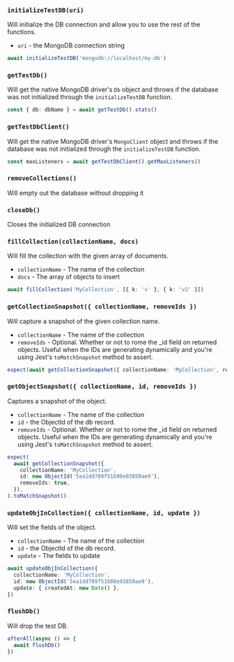 ### `initializeTestDB(uri)`

Will initialize the DB connection and allow you to use the rest of the functions.

- `uri` - the MongoDB connection string

```typescript
await initializeTestDB('mongodb://localhost/my-db')
```

### `getTestDb()`

Will get the native MongoDB driver's `Db` object and throws if the database was not initialized through the `initializeTestDB` function.

```typescript
const { db: dbName } = await getTestDb().stats()
```

### `getTestDbClient()`

Will get the native MongoDB driver's `MongoClient` object and throws if the database was not initialized through the `initializeTestDB` function.

```typescript
const maxListeners = await getTestDbClient().getMaxListeners()
```

### `removeCollections()`

Will empty out the database without dropping it

### `closeDb()`

Closes the initialized DB connection

### `fillCollection(collectionName, docs)`

Will fill the collection with the given array of documents.

- `collectionName` - The name of the collection
- `docs` - The array of objects to insert

```typescript
await fillCollection('MyCollection', [{ k: 'v' }, { k: 'v2' }])
```

### `getCollectionSnapshot({ collectionName, removeIds })`

Will capture a snapshot of the given collection name.

- `collectionName` - The name of the collection
- `removeIds` - Optional. Whether or not to rome the \_id field on returned objects. Useful when the IDs are generating dynamically and you're using Jest's `toMatchSnapshot` method to assert.

```typescript
expect(await getCollectionSnapshot({ collectionName: 'MyCollection', removeIds: true })).toMatchSnapshot()
```

### `getObjectSnapshot({ collectionName, id, removeIds })`

Captures a snapshot of the object.

- `collectionName` - The name of the collection
- `id` - the ObjectId of the db record.
- `removeIds` - Optional. Whether or not to rome the \_id field on returned objects. Useful when the IDs are generating dynamically and you're using Jest's `toMatchSnapshot` method to assert.

```typescript
expect(
  await getCollectionSnapshot({
    collectionName: 'MyCollection',
    id: new ObjectId('5ea1dd789f51b08e93850ae9'),
    removeIds: true,
  }),
).toMatchSnapshot()
```

### `updateObjInCollection({ collectionName, id, update })`

Will set the fields of the object.

- `collectionName` - The name of the collection
- `id` - the ObjectId of the db record.
- `update` - The fields to update

```typescript
await updateObjInCollection({
  collectionName: 'MyCollection',
  id: new ObjectId('5ea1dd789f51b08e93850ae9'),
  update: { createdAt: new Date() },
})
```

### `flushDb()`

Will drop the test DB.

```typescript
afterAll(async () => {
  await flushDb()
})
```
